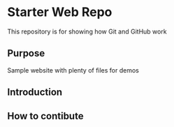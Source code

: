 # Starter Web Repo

This repository is for showing how Git and GitHub work

## Purpose

Sample website with plenty of files for demos

## Introduction

## How to contibute